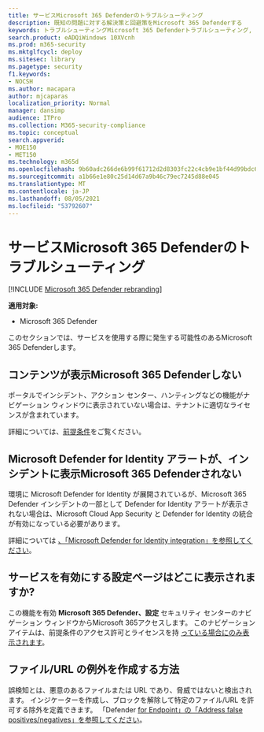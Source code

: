 ```yaml
---
title: サービスMicrosoft 365 Defenderのトラブルシューティング
description: 既知の問題に対する解決策と回避策をMicrosoft 365 Defenderする
keywords: トラブルシューティングMicrosoft 365 Defenderトラブルシューティング, Microsoft Defender for Identity, issues, アドオン, 設定ページ
search.product: eADQiWindows 10XVcnh
ms.prod: m365-security
ms.mktglfcycl: deploy
ms.sitesec: library
ms.pagetype: security
f1.keywords:
- NOCSH
ms.author: macapara
author: mjcaparas
localization_priority: Normal
manager: dansimp
audience: ITPro
ms.collection: M365-security-compliance
ms.topic: conceptual
search.appverid:
- MOE150
- MET150
ms.technology: m365d
ms.openlocfilehash: 9b60adc266de6b99f61712d2d8303fc22c4cb9e1bf44d99bdc66f16c2a5a09d0
ms.sourcegitcommit: a1b66e1e80c25d14d67a9b46c79ec7245d88e045
ms.translationtype: MT
ms.contentlocale: ja-JP
ms.lasthandoff: 08/05/2021
ms.locfileid: "53792607"
---
```

# <a name="troubleshoot-microsoft-365-defender-service-issues"></a>サービスMicrosoft 365 Defenderのトラブルシューティング

[!INCLUDE [Microsoft 365 Defender rebranding](../includes/microsoft-defender.md)]


**適用対象:**
- Microsoft 365 Defender

このセクションでは、サービスを使用する際に発生する可能性のあるMicrosoft 365 Defenderします。

## <a name="i-dont-see-microsoft-365-defender-content"></a>コンテンツが表示Microsoft 365 Defenderしない

ポータルでインシデント、アクション センター、ハンティングなどの機能がナビゲーション ウィンドウに表示されていない場合は、テナントに適切なライセンスが含まれています。

詳細については、[前提条件](prerequisites.md)をご覧ください。

## <a name="microsoft-defender-for-identity-alerts-are-not-showing-up-in-the-microsoft-365-defender-incidents"></a>Microsoft Defender for Identity アラートが、インシデントに表示Microsoft 365 Defenderされない

環境に Microsoft Defender for Identity が展開されているが、Microsoft 365 Defender インシデントの一部として Defender for Identity アラートが表示されない場合は、Microsoft Cloud App Security と Defender for Identity の統合が有効になっている必要があります。

詳細については [、「Microsoft Defender for Identity integration」を参照してください](/cloud-app-security/mdi-integration)。

## <a name="where-is-the-settings-page-for-turning-on-the-service"></a>サービスを有効にする設定ページはどこに表示されますか?

この機能を有効 **Microsoft 365 Defender、設定** セキュリティ センターのナビゲーション ウィンドウからMicrosoft 365アクセスします。 このナビゲーション アイテムは、前提条件のアクセス許可とライセンスを持 [っている場合にのみ表示されます](m365d-enable.md#check-license-eligibility-and-required-permissions)。

## <a name="how-do-i-create-an-exception-for-my-fileurl"></a>ファイル/URL の例外を作成する方法

誤検知とは、悪意のあるファイルまたは URL であり、脅威ではないと検出されます。 インジケーターを作成し、ブロックを解除して特定のファイル/URL を許可する除外を定義できます。 「Defender [for Endpoint」の「Address false positives/negatives」を参照してください](/microsoft-365/security/defender-endpoint/defender-endpoint-false-positives-negatives)。
